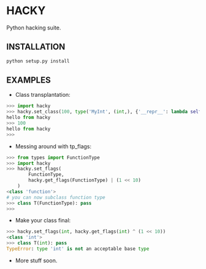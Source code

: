 # HACKY
Python hacking suite.

## INSTALLATION
```bash
python setup.py install
```

## EXAMPLES
* Class transplantation:
```python
>>> import hacky
>>> hacky.set_class(100, type('MyInt', (int,), {'__repr__': lambda self: "hello from hacky"}))
hello from hacky
>>> 100
hello from hacky
>>> 
```
* Messing around with tp_flags:
```python
>>> from types import FunctionType
>>> import hacky
>>> hacky.set_flags(
        FunctionType,
        hacky.get_flags(FunctionType) | (1 << 10)
    )
<class 'function'>
# you can now subclass function type
>>> class T(FunctionType): pass
>>>
```
* Make your class final:
```python
>>> hacky.set_flags(int, hacky.get_flags(int) ^ (1 << 10))
<class 'int'>
>>> class T(int): pass
TypeError: type 'int' is not an acceptable base type
```
* More stuff soon. 
